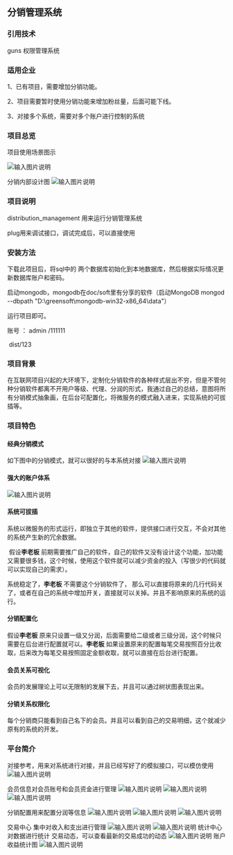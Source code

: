 ## 分销管理系统

###  引用技术

  guns 权限管理系统

### 适用企业

1、已有项目，需要增加分销功能。

2、项目需要暂时使用分销功能来增加粉丝量，后面可能下线。

3、对接多个系统，需要对多个账户进行控制的系统

### 项目总览
项目使用场景图示

 ![输入图片说明](https://gitee.com/uploads/images/2018/0609/190905_38816529_1497609.png "分销场景.png")

分销内部设计图
![输入图片说明](https://gitee.com/uploads/images/2018/0510/085941_47511fa1_1497609.png "未命名文件.png")

### 项目说明

distribution_management  用来运行分销管理系统

plug用来调试接口，调试完成后，可以直接使用

### 安装方法

下载此项目后，将sql中的 两个数据库初始化到本地数据库，然后根据实际情况更新数据库账户和密码。

启动mongodb，mongodb在doc/soft里有分享的软件（启动MongoDB  mongod --dbpath  "D:\greensoft\mongodb-win32-x86_64\data"）

运行项目即可。

账号 ： admin /111111

​          dist/123

###  项目背景

在互联网项目兴起的大环境下，定制化分销软件的各种样式层出不穷，但是不管何种分销软件都离不开用户等级、代理、分润的形式，我通过自己的总结，意图将所有分销模式抽象画，在后台可配置化，将微服务的模式融入进来，实现系统的可拔插等。



### 项目特色

####  经典分销模式
如下图中的分销模式，就可以很好的与本系统对接
![输入图片说明](https://gitee.com/uploads/images/2018/0503/203047_afd028a5_1497609.png "未命名文件.png")

#### 强大的账户体系
![输入图片说明](https://gitee.com/uploads/images/2018/0530/161429_4728a749_1497609.png "账户系统 (1).png")

#### 系统可拔插

​      系统以微服务的形式运行，即独立于其他的软件，提供接口进行交互，不会对其他的系统产生新的冗余数据。

​      假设**李老板** 前期需要推广自己的软件，自己的软件又没有设计这个功能，加功能又需要很多钱，这个时候，使用这个软件就可以减少资金的投入（写很少的代码就可以实现自己的需求）。

  系统稳定了，**李老板** 不需要这个分销软件了， 那么可以直接将原来的几行代码关了，或者在自己的系统中增加开关，直接就可以关掉。并且不影响原来的系统的运行。

####  分销配置化

  假设**李老板**  原来只设置一级又分润，后面需要给二级或者三级分润，这个时候只需要在后台进行配置就可以。**李老板** 如果设置原来的配置每笔交易按照百分比收取，后来改为每笔交易按照固定金额收取，就可以直接在后台进行配置。

#### 会员关系可视化

  会员的发展理论上可以无限制的发展下去，并且可以通过树状图表现出来。

#### 分销关系权限化

每个分销商只能看到自己名下的会员。并且可以看到自己的交易明细，这个就减少原有的系统的开发。

### 平台简介
对接参考，用来对系统进行对接，并且已经写好了的模拟接口，可以模仿使用
![输入图片说明](https://gitee.com/uploads/images/2018/0531/232723_3195cc5d_1497609.jpeg "1.jpg")

会员信息对会员账号和会员资金进行管理
![输入图片说明](https://gitee.com/uploads/images/2018/0531/232930_a2b39ed8_1497609.jpeg "2.jpg")
![输入图片说明](https://gitee.com/uploads/images/2018/0531/233008_65b79616_1497609.jpeg "3.jpg")
![输入图片说明](https://gitee.com/uploads/images/2018/0531/233016_a1f5825b_1497609.jpeg "4.jpg")

分销配置用来配置分润等信息
![输入图片说明](https://gitee.com/uploads/images/2018/0531/233057_0ec35361_1497609.jpeg "5.jpg")
![输入图片说明](https://gitee.com/uploads/images/2018/0531/233120_47801737_1497609.jpeg "6.jpg")
![输入图片说明](https://gitee.com/uploads/images/2018/0531/233110_36d91f83_1497609.jpeg "7.jpg")

交易中心 集中对收入和支出进行管理
![输入图片说明](https://gitee.com/uploads/images/2018/0531/233149_4a1d658e_1497609.jpeg "8.jpg")
![输入图片说明](https://gitee.com/uploads/images/2018/0531/233201_d8fb5542_1497609.jpeg "9.jpg")
统计中心 对数据进行统计
交易动态，可以查看最新的交易成功的动态
![输入图片说明](https://gitee.com/uploads/images/2018/0609/143627_87c48977_1497609.jpeg "111.jpg")
账户收益统计图
![输入图片说明](https://gitee.com/uploads/images/2018/0610/120127_3fc5142b_1497609.jpeg "111.jpg")